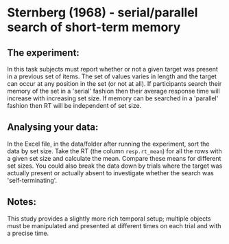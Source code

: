 # Sternberg (1968) - serial/parallel search of short-term memory
## The experiment: 

In this task subjects must report whether or not a given target was present in a previous set of items. The set of values varies in length and the target can occur at any position in the set (or not at all). If participants search their memory of the set in a 'serial' fashion then their average response time will increase with increasing set size. If memory can be searched in a 'parallel' fashion then RT will be independent of set size.

## Analysing your data:

In the Excel file, in the data/folder after running the experiment, sort the data by set size. Take the RT (the column `resp.rt_mean`) for all the rows with a given set size and calculate the mean. Compare these means for different set sizes. You could also break the data down by trials where the target was actually present or actually absent to investigate whether the search was 'self-terminating'.

## Notes: 

This study provides a slightly more rich temporal setup; multiple objects  must be manipulated and presented at different times on each trial and with  a precise time.
